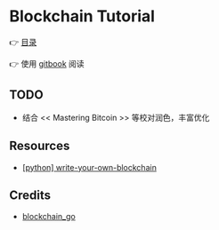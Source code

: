 Blockchain Tutorial
===================

:point_right: [目录](SUMMARY.md)

:point_right: 使用 [gitbook](https://liuchengxu.gitbooks.io/blockchain-tutorial/content/) 阅读

## TODO

- 结合 << Mastering Bitcoin >> 等校对润色，丰富优化

## Resources

- [[python] write-your-own-blockchain](https://bigishdata.com/2017/10/17/write-your-own-blockchain-part-1-creating-storing-syncing-displaying-mining-and-proving-work/)

## Credits

- [blockchain_go](https://github.com/Jeiwan/blockchain_go)
